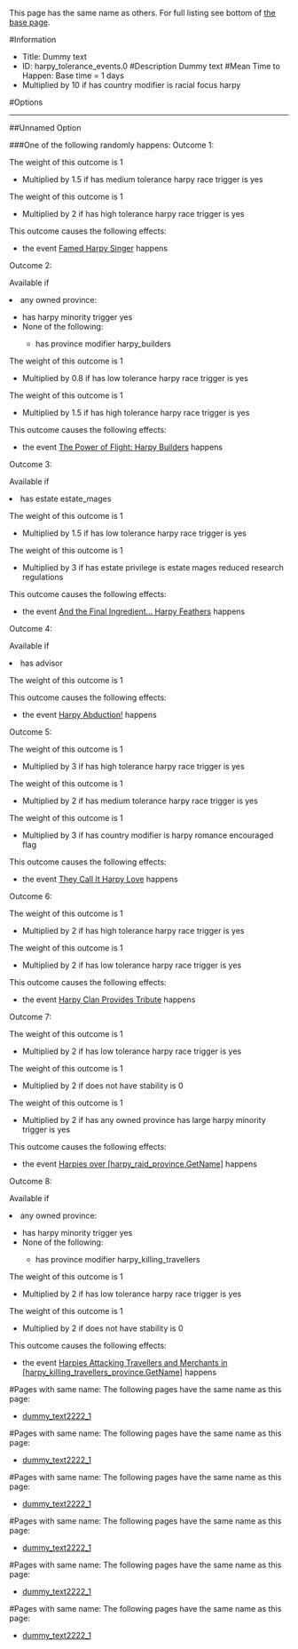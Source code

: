 This page has the same name as others. For full listing see bottom of [the base page](dummy.md).

#Information
 - Title: Dummy text
 - ID: harpy_tolerance_events.0
#Description
Dummy text
#Mean Time to Happen:
Base time = 1 days
 - Multiplied by 10 if has country modifier is racial focus harpy

#Options

___
##Unnamed Option

###One of the following randomly happens:
Outcome 1:

The weight of this outcome is 1
 - Multiplied by 1.5 if has medium tolerance harpy race trigger is yes

The weight of this outcome is 1
 - Multiplied by 2 if has high tolerance harpy race trigger is yes

This outcome causes the following effects:<ul><li>the event [Famed Harpy Singer](../events/famed_harpy_singer.md) happens</li></ul>
Outcome 2:

Available if <li>any owned province:</li><ul><li>has harpy minority trigger yes</li><li>None of the following:</li><ul><li>has province modifier harpy_builders</li></ul></ul>

The weight of this outcome is 1 
 - Multiplied by 0.8 if has low tolerance harpy race trigger is yes

The weight of this outcome is 1 
 - Multiplied by 1.5 if has high tolerance harpy race trigger is yes

This outcome causes the following effects:<ul><li>the event [The Power of Flight: Harpy Builders](../events/the_power_of_flight_harpy_builders.md) happens</li></ul>
Outcome 3:

Available if <li>has estate estate_mages</li>

The weight of this outcome is 1  
 - Multiplied by 1.5 if has low tolerance harpy race trigger is yes

The weight of this outcome is 1  
 - Multiplied by 3 if has estate privilege is estate mages reduced research regulations

This outcome causes the following effects:<ul><li>the event [And the Final Ingredient... Harpy Feathers](../events/and_the_final_ingredient_harpy_feathers.md) happens</li></ul>
Outcome 4:

Available if <li>has advisor</li>

The weight of this outcome is 1

This outcome causes the following effects:<ul><li>the event [Harpy Abduction!](../events/harpy_abduction.md) happens</li></ul>
Outcome 5:

The weight of this outcome is 1    
 - Multiplied by 3 if has high tolerance harpy race trigger is yes

The weight of this outcome is 1    
 - Multiplied by 2 if has medium tolerance harpy race trigger is yes

The weight of this outcome is 1    
 - Multiplied by 3 if has country modifier is harpy romance encouraged flag

This outcome causes the following effects:<ul><li>the event [They Call It Harpy Love](../events/they_call_it_harpy_love.md) happens</li></ul>
Outcome 6:

The weight of this outcome is 1     
 - Multiplied by 2 if has high tolerance harpy race trigger is yes

The weight of this outcome is 1     
 - Multiplied by 2 if has low tolerance harpy race trigger is yes

This outcome causes the following effects:<ul><li>the event [Harpy Clan Provides Tribute](../events/harpy_clan_provides_tribute.md) happens</li></ul>
Outcome 7:

The weight of this outcome is 1      
 - Multiplied by 2 if has low tolerance harpy race trigger is yes

The weight of this outcome is 1      
 - Multiplied by 2 if does not have stability is 0

The weight of this outcome is 1      
 - Multiplied by 2 if has any owned province has large harpy minority trigger is yes

This outcome causes the following effects:<ul><li>the event [Harpies over [harpy_raid_province.GetName]](../events/harpies_over_harpy_raid_province_getname.md) happens</li></ul>
Outcome 8:

Available if <li>any owned province:</li><ul><li>has harpy minority trigger yes</li><li>None of the following:</li><ul><li>has province modifier harpy_killing_travellers</li></ul></ul>

The weight of this outcome is 1       
 - Multiplied by 2 if has low tolerance harpy race trigger is yes

The weight of this outcome is 1       
 - Multiplied by 2 if does not have stability is 0

This outcome causes the following effects:<ul><li>the event [Harpies Attacking Travellers and Merchants in [harpy_killing_travellers_province.GetName]](../events/harpies_attacking_travellers_and_merchants_in_harpy_killing_travellers_province_getname.md) happens</li></ul>


#Pages with same name:
The following pages have the same name as this page:
 - [dummy_text2222_1](dummy_text2222_1.md)


#Pages with same name:
The following pages have the same name as this page:
 - [dummy_text2222_1](dummy_text2222_1.md)


#Pages with same name:
The following pages have the same name as this page:
 - [dummy_text2222_1](dummy_text2222_1.md)


#Pages with same name:
The following pages have the same name as this page:
 - [dummy_text2222_1](dummy_text2222_1.md)


#Pages with same name:
The following pages have the same name as this page:
 - [dummy_text2222_1](dummy_text2222_1.md)


#Pages with same name:
The following pages have the same name as this page:
 - [dummy_text2222_1](dummy_text2222_1.md)
